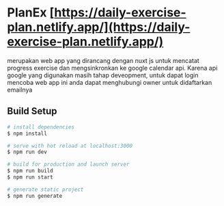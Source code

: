 # PlanEx [https://daily-exercise-plan.netlify.app/](https://daily-exercise-plan.netlify.app/)
merupakan web app yang dirancang dengan nuxt js untuk mencatat progress exercise dan mengsinkronkan ke google calendar api. Karena api google yang digunakan masih tahap deveopment, untuk dapat login mencoba web app ini anda dapat menghubungi owner untuk didaftarkan emailnya

## Build Setup 

```bash
# install dependencies
$ npm install

# serve with hot reload at localhost:3000
$ npm run dev

# build for production and launch server
$ npm run build
$ npm run start

# generate static project
$ npm run generate
```

